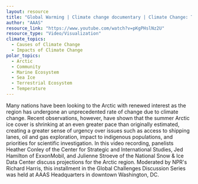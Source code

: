 ```yaml
---
layout: resource
title: "Global Warming | Climate change documentary | Climate Change: The Arctic as an Emerging Market"
author: "AAAS"
resource_link: "https://www.youtube.com/watch?v=pKgPHslNz2U"
resource_type: "Video/Visualization"
climate_topics:
  - Causes of Climate Change
  - Impacts of Climate Change
polar_topics:
  - Arctic
  - Community
  - Marine Ecosystem
  - Sea Ice
  - Terrestrial Ecosystem
  - Temperature
---
```


Many nations have been looking to the Arctic with renewed interest as the region has undergone an unprecedented rate of change due to climate change. Recent observations, however, have shown that the summer Arctic ice cover is shrinking at an even greater pace than originally estimated, creating a greater sense of urgency over issues such as access to shipping lanes, oil and gas exploration, impact to indigenous populations, and priorities for scientific investigation. In this video recording, panelists Heather Conley of the Center for Strategic and International Studies, Jed Hamilton of ExxonMobil, and Julienne Stroeve of the National Snow & Ice Data Center discuss projections for the Arctic region. Moderated by NPR's Richard Harris, this installment in the Global Challenges Discussion Series was held at AAAS Headquarters in downtown Washington, DC.